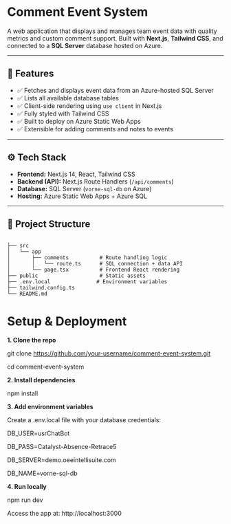 # Comment Event System

A web application that displays and manages team event data with quality metrics and custom comment support. Built with **Next.js**, **Tailwind CSS**, and connected to a **SQL Server** database hosted on Azure.

---

## 🧩 Features

- ✅ Fetches and displays event data from an Azure-hosted SQL Server
- ✅ Lists all available database tables
- ✅ Client-side rendering using `use client` in Next.js
- ✅ Fully styled with Tailwind CSS
- ✅ Built to deploy on Azure Static Web Apps
- ✅ Extensible for adding comments and notes to events

---

## ⚙️ Tech Stack

- **Frontend:** Next.js 14, React, Tailwind CSS
- **Backend (API):** Next.js Route Handlers (`/api/comments`)
- **Database:** SQL Server (`vorne-sql-db` on Azure)
- **Hosting:** Azure Static Web Apps + Azure SQL

---

## 📁 Project Structure

```

├── src
│   └── app
│       ├── comments          # Route handling logic
│       │   └── route.ts      # SQL connection + data API
│       └── page.tsx          # Frontend React rendering
├── public                    # Static assets
├── .env.local               # Environment variables
├── tailwind.config.ts
└── README.md
```

# **Setup & Deployment**

**1. Clone the repo**

git clone https://github.com/your-username/comment-event-system.git

cd comment-event-system

**2. Install dependencies**

npm install

**3. Add environment variables**

Create a .env.local file with your database credentials:

DB_USER=usrChatBot

DB_PASS=Catalyst-Absence-Retrace5

DB_SERVER=demo.oeeintellisuite.com

DB_NAME=vorne-sql-db

**4. Run locally**

npm run dev

Access the app at: http://localhost:3000
